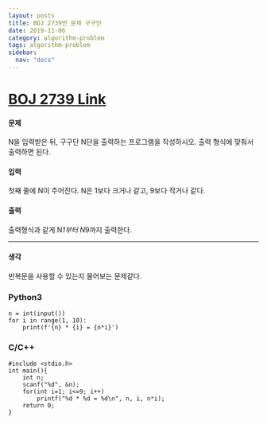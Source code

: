 ```yaml
---
layout: posts
title: BOJ 2739번 문제 구구단
date: 2019-11-06
category: algorithm-problem
tags: algorithm-problem
sidebar:
  nav: "docs"
---
```

# [BOJ 2739 Link](https://www.acmicpc.net/problem/2739)
#### 문제
N을 입력받은 뒤, 구구단 N단을 출력하는 프로그램을 작성하시오. 출력 형식에 맞춰서 출력하면 된다.

#### 입력
첫째 줄에 N이 주어진다. N은 1보다 크거나 같고, 9보다 작거나 같다.

#### 출력
출력형식과 같게 N*1부터 N*9까지 출력한다.
- - -
#### 생각
반복문을 사용할 수 있는지 물어보는 문제같다.
### Python3
```
n = int(input())
for i in range(1, 10):
    print(f'{n} * {i} = {n*i}')
```
### C/C++
```
#include <stdio.h>
int main(){
    int n;
    scanf("%d", &n);
    for(int i=1; i<=9; i++)
        printf("%d * %d = %d\n", n, i, n*i);
    return 0;
}
```